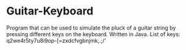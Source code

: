 # Guitar-Keyboard
Program that can be used to simulate the pluck of a guitar string by pressing different keys on the keyboard. Written in Java.
List of keys: q2we4r5ty7u8i9op-[=zxdcfvgbnjmk,.;/' 
